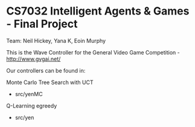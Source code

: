 CS7032 Intelligent Agents & Games - Final Project
=====

Team: Neil Hickey, Yana K, Eoin Murphy

This is the Wave Controller for the General Video Game Competition - http://www.gvgai.net/

Our controllers can be found in:

Monte Carlo Tree Search with UCT
 - src/yenMC

Q-Learning egreedy
 - src/yen

